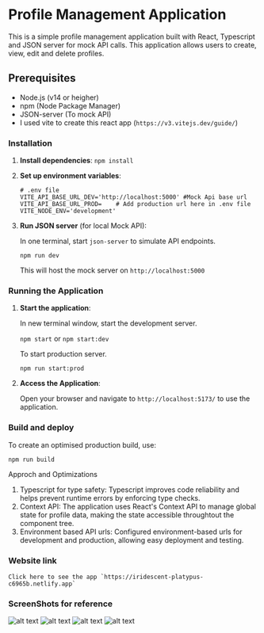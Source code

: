 # Profile Management Application

This is a simple profile management application built with React, Typescript and JSON server for mock API calls.
This application allows users to create, view, edit and delete profiles.

## Prerequisites

- Node.js (v14 or heigher)
- npm (Node Package Manager)
- JSON-server (To mock API)
- I used vite to create this react app (`https://v3.vitejs.dev/guide/`)

### Installation

1. **Install dependencies**:
    ```npm install```

3. **Set up environment variables**:

    ```
    # .env file
    VITE_API_BASE_URL_DEV='http://localhost:5000' #Mock Api base url
    VITE_API_BASE_URL_PROD=    # Add production url here in .env file
    VITE_NODE_ENV='development'
    ```

4. **Run JSON server** (for local Mock API):

    In one terminal, start `json-server` to simulate API endpoints.

    ```npm run dev```

    This will host the mock server on  `http://localhost:5000`


### Running the Application

1. **Start the application**:

    In new terminal window, start the development server.

    ```npm start``` or ```npm start:dev```

    To start production server.

    ```npm run start:prod```

2. **Access the Application**:

    Open your browser and navigate to `http://localhost:5173/` to use the application.


### Build and deploy

To create an optimised production build, use:

```npm run build```


Approch and Optimizations

1. Typescript for type safety: Typescript improves code reliability and helps prevent runtime errors by enforcing type checks.
2. Context API: The application uses React's Context API to manage global state for profile data, making the state accessible throughtout the component tree.
3. Environment based API urls: Configured environment-based urls for development and production, allowing easy deployment and testing.

### Website link
    Click here to see the app `https://iridescent-platypus-c6965b.netlify.app`

### ScreenShots for reference

![alt text](./screenshots/image.png)
![alt text](./screenshots/image-1.png)
![alt text](./screenshots/image-2.png)
![alt text](./screenshots/image-3.png)
